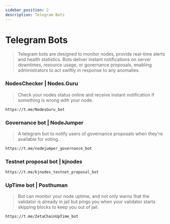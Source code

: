 ```yaml
---
sidebar_position: 2
description: Telegram Bots 
---
```


# Telegram Bots

> Telegram bots are designed to monitor nodes, provide real-time alerts and health statistics. Bots deliver instant notifications on server downtimes, resource usage, or governance proposals, enabling administrators to act swiftly in response to any anomalies.

### NodesChecker | Nodes.Guru

> Check your nodes status online and receive instant notification if something is wrong with your node.
```bash
https://t.me/NodesGuru_bot
```

### Governance bot | NodeJumper
 
> A telegram bot to notify users of governance proposals when they're available for voting.
```bash
https://t.me/nodejumper_governance_bot
```

### Testnet proposal bot | kjnodes
>
```bash
https://t.me/kjnodes_testnet_proposal_bot
```

### UpTime bot | Posthuman

> Bot  can monitor your node uptime, and not only warns that the validator is already in jail but pings you when your validator starts skipping blocks to keep you out of jail.
```bash
https://t.me/ZetaChainUpTime_bot
```


